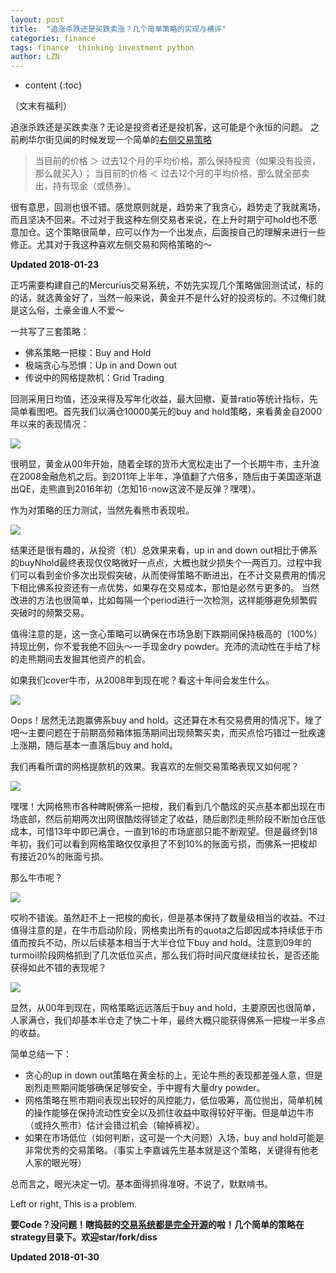 ```yaml
---
layout: post
title:  "追涨杀跌还是买跌卖涨？几个简单策略的实现与横评"
categories: finance 
tags: finance  thinking investment python
author: LZN
---
```


* content
{:toc}

（文末有福利）

追涨杀跌还是买跌卖涨？无论是投资者还是投机客，这可能是个永恒的问题。
之前刷华尔街见闻的时候发现一个简单的[右侧交易策略](https://wallstreetcn.com/articles/3059211)

>当目前的价格 ＞ 过去12个月的平均价格，那么保持投资（如果没有投资，那么就买入）；
当目前的价格 ＜ 过去12个月的平均价格，那么就全部卖出，持有现金（或债券）。

很有意思，回测也很不错。感觉原则就是，趋势来了我贪心，趋势走了我就离场，而且坚决不回来。不过对于我这种左侧交易者来说，在上升时期宁可hold也不愿意加仓。这个策略很简单，应可以作为一个出发点，后面按自己的理解来进行一些修正。尤其对于我这种喜欢左侧交易和网格策略的～

**Updated 2018-01-23**

正巧需要构建自己的Mercurius交易系统，不妨先实现几个策略做回测试试，标的的话，就选黄金好了，当然一般来说，黄金并不是什么好的投资标的。不过俺们就是这么俗，土豪金谁人不爱～

一共写了三套策略：

* 佛系策略一把梭：Buy and Hold
* 极端贪心与恐惧：Up in and Down out
* 传说中的网格提款机：Grid Trading

回测采用日均值，还没来得及写年化收益，最大回撤、夏普ratio等统计指标，先简单看图吧。首先我们以满仓10000美元的buy and hold策略，来看黄金自2000年以来的表现情况：

![](http://ww1.sinaimg.cn/large/73ebdc71ly1fnyyomaw8dj21720lwn15.jpg)

很明显，黄金从00年开始，随着全球的货币大宽松走出了一个长期牛市，主升浪在2008金融危机之后。到2011年上半年，净值翻了六倍多，随后由于美国逐渐退出QE，走熊直到2016年初（怎知16-now这波不是反弹？嘿嘿）。

作为对策略的压力测试，当然先看熊市表现啦。

![](https://ws1.sinaimg.cn/large/73ebdc71ly1fnyyxcwibmj216u0l4q8g.jpg)

结果还是很有趣的，从投资（机）总效果来看，up in and down out相比于佛系的buyNhold最终表现仅仅略微好一点点，大概也就少损失个一两百刀。过程中我们可以看到金价多次出现假突破，从而使得策略不断进出，在不计交易费用的情况下相比佛系投资还有一点优势，如果存在交易成本，那怕是必然亏更多的。
当然改进的方法也很简单，比如每隔一个period进行一次检测，这样能够避免频繁假突破时的频繁交易。

值得注意的是，这一贪心策略可以确保在市场急剧下跌期间保持极高的（100%）持现比例，你不爱我绝不回头～一手现金dry powder。充沛的流动性在手给了标的走熊期间去发掘其他资产的机会。

如果我们cover牛市，从2008年到现在呢？看这十年间会发生什么。

![](https://ws1.sinaimg.cn/large/73ebdc71ly1fnyzav3p53j216u0l4tey.jpg)

Oops！居然无法跑赢佛系buy and hold。这还算在木有交易费用的情况下。矬了吧～主要问题在于前期高频箱体振荡期间出现频繁买卖，而买点恰巧错过一批疾速上涨期，随后基本一直落后buy and hold。

我们再看所谓的网格提款机的效果。我喜欢的左侧交易策略表现又如何呢？

![](https://ws1.sinaimg.cn/large/73ebdc71ly1fnyzm26xq6j216u0l4agu.jpg)

嘿嘿！大网格熊市各种睥睨佛系一把梭，我们看到几个酷炫的买点基本都出现在市场底部，然后前期两次出网很酷炫得锁定了收益，随后剧烈走熊阶段不断加仓压低成本，可惜13年中即已满仓，一直到16的市场底部只能不断观望。但是最终到18年初，我们可以看到网格策略仅仅承担了不到10%的账面亏损，而佛系一把梭却有接近20%的账面亏损。

那么牛市呢？

![](https://ws1.sinaimg.cn/large/73ebdc71ly1fnyzri1hp8j216u0l4tf5.jpg)

哎哟不错诶。虽然赶不上一把梭的痴长，但是基本保持了数量级相当的收益。不过值得注意的是，在牛市启动阶段，网格卖出所有的quota之后即因成本持续低于市值而按兵不动，所以后续基本相当于大半仓位下buy and hold。注意到09年的turmoil阶段网格抓到了几次低位买点，那么我们将时间尺度继续拉长，是否还能获得如此不错的表现呢？

![](https://ws1.sinaimg.cn/large/73ebdc71ly1fnyzvibso0j216v0l4dlm.jpg)

显然，从00年到现在，网格策略远远落后于buy and hold，主要原因也很简单，人家满仓，我们却基本半仓走了快二十年，最终大概只能获得佛系一把梭一半多点的收益。

简单总结一下：

* 贪心的up in down out策略在黄金标的上，无论牛熊的表现都差强人意，但是剧烈走熊期间能够确保足够安全，手中握有大量dry powder。
* 网格策略在熊市期间表现出较好的风控能力，低位吸筹，高位抛出，简单机械的操作能够在保持流动性安全以及抓住收益中取得较好平衡。但是单边牛市（或持久熊市）估计会错过机会（输掉裤衩）。
* 如果在市场低位（如何判断，这可是一个大问题）入场，buy and hold可能是非常优秀的交易策略。（事实上李嘉诚先生基本就是这个策略，关键得有他老人家的眼光呀）

总而言之，眼光决定一切。基本面得抓得准呀。不说了，默默啃书。


Left or right, This is a problem.

**要Code？没问题！瞎捣鼓的[交易系统都是完全开源](https://github.com/Novarizark/mercurius)的啦！几个简单的策略在strategy目录下。欢迎star/fork/diss**

**Updated 2018-01-30**
